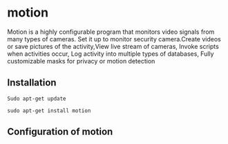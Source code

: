 # motion

Motion is a highly configurable program that monitors video signals from 
many types of cameras.
Set it up to monitor security camera.Create videos or save pictures of 
the activity,View live stream of cameras,
Invoke scripts when activities occur,
Log activity into multiple types of databases,
Fully customizable masks for privacy or motion detection

## Installation
`
 Sudo apt-get update
`

`sudo apt-get install motion
`
## Configuration of motion


